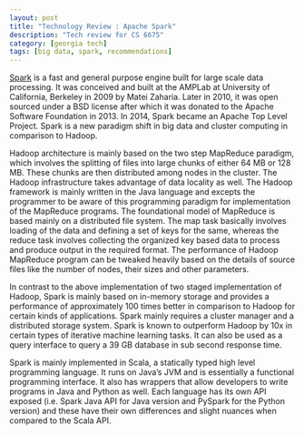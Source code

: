 ```yaml
---
layout: post
title: "Technology Review : Apache Spark"
description: "Tech review for CS 6675"
category: [georgia tech]
tags: [big data, spark, recommendations]
---
```

[Spark](http://spark.apache.org/) is a fast and general purpose engine built for large scale data processing.
It was conceived and built at the AMPLab at University of California, Berkeley
in 2009 by Matei Zaharia. Later in 2010, it was open sourced under a BSD
license after which it was donated to the Apache Software Foundation in 2013.
In 2014, Spark became an Apache Top Level Project. Spark is a new paradigm
shift in big data and cluster computing in comparison to Hadoop.

Hadoop architecture is mainly based on the two step MapReduce paradigm,
which involves the splitting of files into large chunks of either 64 MB or 128 MB.
These chunks are then distributed among nodes in the cluster. The Hadoop infrastructure
takes advantage of data locality as well. The Hadoop framework is
mainly written in the Java language and excepts the programmer to be aware of
this programming paradigm for implementation of the MapReduce programs.
The foundational model of MapReduce is based mainly on a distributed file
system. The map task basically involves loading of the data and defining a set
of keys for the same, whereas the reduce task involves collecting the organized
key based data to process and produce output in the required format. The performance
of Hadoop MapReduce program can be tweaked heavily based on the
details of source files like the number of nodes, their sizes and other parameters.

In contrast to the above implementation of two staged implementation of Hadoop,
Spark is mainly based on in-memory storage and provides a performance of approximately
100 times better in comparison to Hadoop for certain kinds of
applications. Spark mainly requires a cluster manager and a distributed storage
system. Spark is known to outperform Hadoop by 10x in certain types of iterative
machine learning tasks. It can also be used as a query interface to query
a 39 GB database in sub second response time.

Spark is mainly implemented in Scala, a statically typed high level programming
language. It runs on Java’s JVM and is essentially a functional programming
interface. It also has wrappers that allow developers to write programs in Java
and Python as well. Each language has its own API exposed (i.e. Spark Java
API for Java version and PySpark for the Python version) and these have their
own differences and slight nuances when compared to the Scala API.
